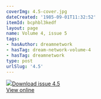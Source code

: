 ```yaml
---
coverImg: 4.5-cover.jpg
dateCreated: '1985-09-01T11:32:52'
itemId: bcphbl3kedf
layout: page
name: Volume 4, issue 5
tags:
- hasAuthor: dreamnetwork
- hasTag: dream-network-volume-4
- hasTag: dreamnetwork
type: post
urlSlug: '4.5'
---
```

<img class="card-journal-img" src="../images/4.5-rect.jpg"/><a href="../files/pdfs/Volume_4/4.5-Dream-Network-Bulletin_Volume-4-Number-5.pdf" download="">Download issue 4.5</a><br><a href="../files/pdfs/Volume_4/4.5-Dream-Network-Bulletin_Volume-4-Number-5.pdf">View online</a>